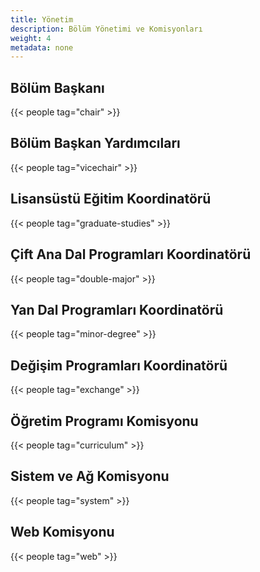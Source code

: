 ```yaml
---
title: Yönetim
description: Bölüm Yönetimi ve Komisyonları
weight: 4
metadata: none
---
```


## Bölüm Başkanı

{{< people tag="chair" >}}

## Bölüm Başkan Yardımcıları

{{< people tag="vicechair" >}}

## Lisansüstü Eğitim Koordinatörü

{{< people tag="graduate-studies" >}}

## Çift Ana Dal Programları Koordinatörü

{{< people tag="double-major" >}}

## Yan Dal Programları Koordinatörü

{{< people tag="minor-degree" >}}

## Değişim Programları Koordinatörü

{{< people tag="exchange" >}}

## Öğretim Programı Komisyonu

{{< people tag="curriculum" >}}

## Sistem ve Ağ Komisyonu

{{< people tag="system" >}}

## Web Komisyonu

{{< people tag="web" >}}
